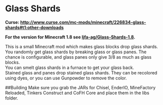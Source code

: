 Glass Shards
=========
**Curse: http://www.curse.com/mc-mods/minecraft/226834-glass-shards#t1:other-downloads**

**For the version for Minecraft 1.8 see [ljfa-ag/Glass-Shards-1.8](https://github.com/ljfa-ag/Glass-Shards-1.8).**

This is a small Minecraft mod which makes glass blocks drop glass shards. 
You randomly get glass shards by breaking glass or glass panes. The chance is configurable, and glass panes only give 3/8 as much as glass blocks.  
You can smelt glass shards in a furnace to get your glass back.  
Stained glass and panes drop stained glass shards. They can be recolored using dyes, or you can use Gunpowder to remove the color.  

##Building
Make sure you grab the JARs for Chisel, EnderIO, MineFactory Reloaded, Tinkers Construct and CoFH Core
and place them in the libs folder.
